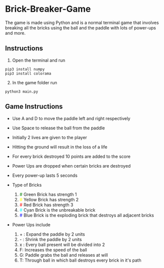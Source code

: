 # Brick-Breaker-Game

The game is made using Python and is a normal terminal game that involves breaking all the bricks using the ball and the paddle with lots of power-ups and more.

## Instructions

1. Open the terminal and run

```
pip3 install numpy
pip3 install colorama
```

2. In the game folder run

```
python3 main.py
```

## Game Instructions

- Use A and D to move the paddle left and right respectively
- Use Space to release the ball from the paddle
- Initially 2 lives are given to the player
- Hitting the ground will result in the loss of a life
- For every brick destroyed 10 points are added to the score
- Power Ups are dropped when certain bricks are destroyed
- Every power-up lasts 5 seconds
- Type of Bricks

  1. <span style="color:green">#</span> Green Brick has strength 1
  2. <span style="color:yellow">#</span> Yellow Brick has strength 2
  3. <span style="color:red">#</span> Red Brick has strength 3
  4. <span style="color:cyan">#</span> Cyan Brick is the unbreakable brick
  5. <span style="color:blue">#</span> Blue Brick is the exploding brick that destroys all adjacent bricks

- Power Ups include
  1. \+ : Expand the paddle by 2 units
  2. \- : Shrink the paddle by 2 units
  3. x : Every ball present will be divided into 2
  4. F: Increases the speed of the ball
  5. G: Paddle grabs the ball and releases at will
  6. T: Through ball in which ball destroys every brick in it's path
